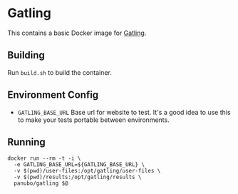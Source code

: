 # Gatling

This contains a basic Docker image for [Gatling](https://gatling.io).

## Building

Run `build.sh` to build the container.

## Environment Config

- `GATLING_BASE_URL` Base url for website to test. It's a good idea to use this to make
 your tests portable between environments.

## Running

```
docker run --rm -t -i \
  -e GATLING_BASE_URL=${GATLING_BASE_URL} \
  -v $(pwd)/user-files:/opt/gatling/user-files \
  -v $(pwd)/results:/opt/gatling/results \
  panubo/gatling $@
```

